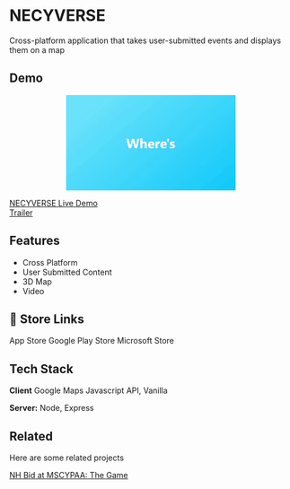 
# NECYVERSE

Cross-platform application that takes user-submitted events and displays them on a map


## Demo

<p align="center">
<img src="https://github.com/mkostandin/mkostandin/blob/main/necyverse-gif.gif" style="display:block;margin:auto;" alt="NECYVERSE" width="60%"/>
</p>

<a href="https://www.bring-necypaa-to-nh.org" target="_blank">NECYVERSE Live Demo</a> <br>
<a href="https://youtu.be/cJE5qA_ihGk" target="_blank">Trailer</a>
## Features

- Cross Platform
- User Submitted Content
- 3D Map
- Video


## 🔗 Store Links
App Store
Google Play Store
Microsoft Store

## Tech Stack

**Client** Google Maps Javascript API, Vanilla

**Server:** Node, Express


## Related

Here are some related projects

[NH Bid at MSCYPAA: The Game](https://github.com/matiassingers/awesome-readme)

